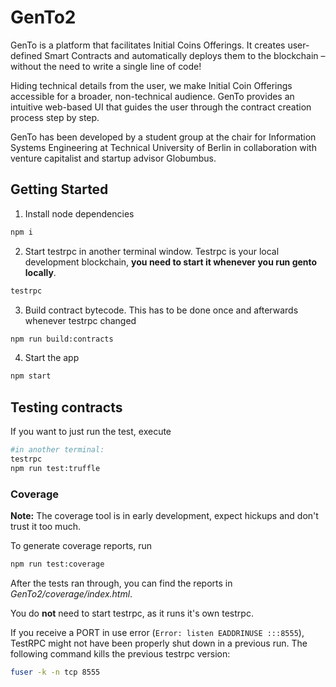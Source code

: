 # GenTo2

GenTo is a platform that facilitates Initial Coins Offerings. It creates user-defined Smart Contracts and automatically deploys them to the blockchain – without the need to write a single line of code!

Hiding technical details from the user, we make Initial Coin Offerings accessible for a broader, non-technical audience. GenTo provides an intuitive web-based UI that guides the user through the contract creation process step by step.

GenTo has been developed by a student group at the chair for Information Systems Engineering at Technical University of Berlin in collaboration with venture capitalist and startup advisor Globumbus.

## Getting Started

1. Install node dependencies
```bash
npm i
```
2. Start testrpc in another terminal window. Testrpc is your local development blockchain, **you need to start it whenever you run gento locally**.
```bash
testrpc
```
3. Build contract bytecode. This has to be done once and afterwards whenever testrpc changed
```bash
npm run build:contracts
```
4. Start the app
```bash
npm start
```

## Testing contracts
If you want to just run the test, execute
```bash
#in another terminal:
testrpc
npm run test:truffle
```
### Coverage
**Note:** The coverage tool is in early development, expect hickups and don't trust it too much.

To generate coverage reports, run
```bash
npm run test:coverage
```
After the tests ran through, you can find the reports in *GenTo2/coverage/index.html*.

You do **not** need to start testrpc, as it runs it's own testrpc.

If you receive a PORT in use error (`Error: listen EADDRINUSE :::8555`), TestRPC might not have been properly shut down in a previous run. The following command kills the previous testrpc version:
```bash
fuser -k -n tcp 8555
```
